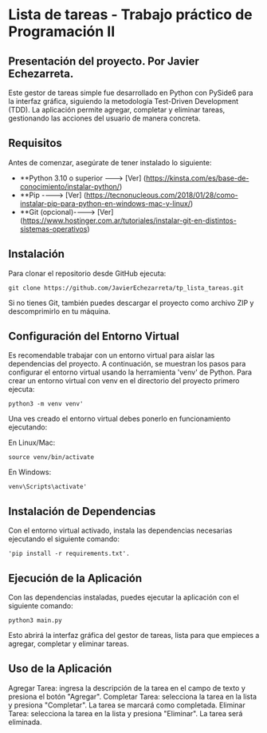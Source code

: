 # Lista de tareas - Trabajo práctico de Programación II

## Presentación del proyecto. Por Javier Echezarreta.

Este gestor de tareas simple fue desarrollado en Python con PySide6 para la interfaz gráfica, siguiendo la metodología Test-Driven Development (TDD). La aplicación permite agregar, completar y eliminar tareas, gestionando las acciones del usuario de manera concreta.

## Requisitos

Antes de comenzar, asegúrate de tener instalado lo siguiente: 
- **Python 3.10 o superior ---> [Ver] (https://kinsta.com/es/base-de-conocimiento/instalar-python/)
- **Pip ----> [Ver] (https://tecnonucleous.com/2018/01/28/como-instalar-pip-para-python-en-windows-mac-y-linux/) 
- **Git (opcional)----> [Ver] (https://www.hostinger.com.ar/tutoriales/instalar-git-en-distintos-sistemas-operativos)

## Instalación

Para clonar el repositorio desde GitHub ejecuta: 
``` 
git clone https://github.com/JavierEchezarreta/tp_lista_tareas.git
```
Si no tienes Git, también puedes descargar el proyecto como archivo ZIP y descomprimirlo en tu máquina.

## Configuración del Entorno Virtual

Es recomendable trabajar con un entorno virtual para aislar las dependencias del proyecto. A continuación, se muestran los pasos para configurar el entorno virtual usando la herramienta 'venv' de Python. Para crear un entorno virtual con venv en el directorio del proyecto primero ejecuta:
``` 
python3 -m venv venv'
```
Una ves creado el entorno virtual debes ponerlo en funcionamiento ejecutando:

En Linux/Mac:
``` 
source venv/bin/activate
```
En Windows:
``` 
venv\Scripts\activate' 
```

## Instalación de Dependencias

Con el entorno virtual activado, instala las dependencias necesarias ejecutando el siguiente comando: 
``` 
'pip install -r requirements.txt'. 
```

## Ejecución de la Aplicación

Con las dependencias instaladas, puedes ejecutar la aplicación con el siguiente comando: 
``` 
python3 main.py
```
Esto abrirá la interfaz gráfica del gestor de tareas, lista para que empieces a agregar, completar y eliminar tareas.

## Uso de la Aplicación

Agregar Tarea: ingresa la descripción de la tarea en el campo de texto y presiona el botón "Agregar". Completar Tarea: selecciona la tarea en la lista y presiona "Completar". La tarea se marcará como completada. Eliminar Tarea: selecciona la tarea en la lista y presiona "Eliminar". La tarea será eliminada.




